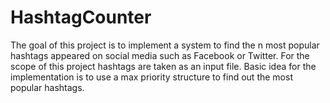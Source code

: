# HashtagCounter
The goal of this project is to implement a system to find the n most popular hashtags appeared on social media such as Facebook or Twitter. For the scope of this project hashtags are taken as an input file. Basic idea for the implementation is to use a max priority structure to find out the most popular hashtags.
